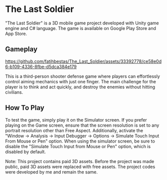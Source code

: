# The Last Soldier

"The Last Soldier" is a 3D mobile game project developed with Unity game engine and C# language. The game is available on Google Play Store and App Store.


## Gameplay 


https://github.com/fatihbestas/The_Last_Soldier/assets/33392778/ce58e0d6-b109-4336-8fbe-d5dca384e179




This is a third-person shooter defense game where players can effortlessly control aiming mechanics with just one finger. The main challenge for the player is to think and act quickly, and destroy the enemies without hitting civilians.

## How To Play

To test the game, simply play it on the Simulator screen. If you prefer playing on the Game screen, ensure that the screen resolution is set to any portrait resolution other than Free Aspect. Additionally, activate the "Window -> Analysis -> Input Debugger -> Options -> Simulate Touch Input From Mouse or Pen" option. When using the simulator screen, be sure to disable the "Simulate Touch Input from Mouse or Pen" option, which is disabled by default.

Note: This project contains paid 3D assets. Before the project was made public, paid 3D assets were replaced with free assets. The project codes were developed by me and remain the same.
